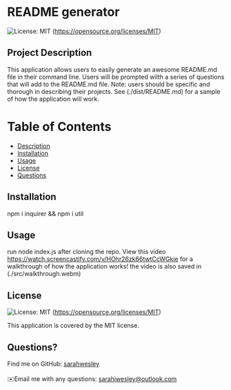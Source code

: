# README generator
![License: MIT](https://img.shields.io/badge/License-MIT-yellow.svg) 
(https://opensource.org/licenses/MIT)


## Project Description
This application allows users to easily generate an awesome README.md file in their command line. Users will be prompted wilth a series of questions that will add to the README.md file. Note: users should be specific and thorough in describing their projects. See (./dist/README.md) for a sample of how the application will work.

# Table of Contents
- [Description](#description)
- [Installation](#installation)
- [Usage](#usage)
- [License](#license)
- [Questions](#questions)

## Installation
npm i inquirer && npm i util

## Usage
run node index.js after cloning the repo. View this video  https://watch.screencastify.com/v/HOhr26zk66twtCcWGkie for a walkthrough of how the application works! the video is also saved in (./src/walkthrough.webm)

## License
![License: MIT](https://img.shields.io/badge/License-MIT-yellow.svg)
(https://opensource.org/licenses/MIT)

This application is covered by the MIT license. 


## Questions?
Find me on GitHub: [sarahwesley](https://github.com/sarahwesley)<br />
<br />
✉️Email me with any questions: sarahiwesley@outlook.com<br /><br />
